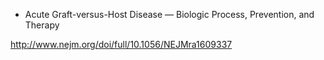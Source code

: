 * Acute Graft-versus-Host Disease — Biologic Process, Prevention, and Therapy

http://www.nejm.org/doi/full/10.1056/NEJMra1609337




